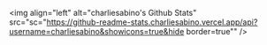 
<img align="left" alt="charliesabino's Github Stats" src="sc="https://github-readme-stats.charliesabino.vercel.app/api?username=charliesabino&showicons=true&hide border=true"" />
